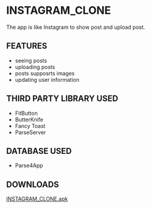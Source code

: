 # INSTAGRAM_CLONE

The app is like Instagram to show post and upload post.

## FEATURES
* seeing posts
* uploading posts
* posts supposrts images
* updating user information

## THIRD PARTY LIBRARY USED
* FitButton
* ButterKnife
* Fancy Toast
* ParseServer

## DATABASE USED
* Parse4App

## DOWNLOADS
[INSTAGRAM_CLONE.apk](https://ff1rsplje6f0zamv3oeygg-on.drv.tw/GitHub/Anilpatil40/INSTAGRAM_CLONE.apk)
